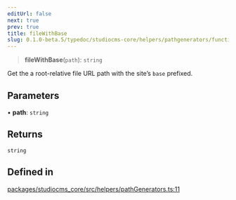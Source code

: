 ```yaml
---
editUrl: false
next: true
prev: true
title: fileWithBase
slug: 0.1.0-beta.5/typedoc/studiocms-core/helpers/pathgenerators/functions/filewithbase
---
```


> **fileWithBase**(`path`): `string`

Get the a root-relative file URL path with the site’s `base` prefixed.

## Parameters

• **path**: `string`

## Returns

`string`

## Defined in

[packages/studiocms\_core/src/helpers/pathGenerators.ts:11](https://github.com/astrolicious/studiocms/tree/main/packages/studiocms_core/src/helpers/pathGenerators.ts#L11)

